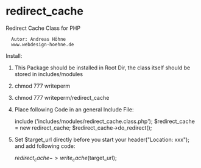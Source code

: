 redirect_cache
==============

Redirect Cache Class for PHP

      Autor: Andreas Höhne
      www.webdesign-hoehne.de


Install:

1)    This Package should be installed in Root Dir, the class itself should be stored in includes/modules

2)    chmod 777 writeperm

3)    chmod 777 writeperm/redirect_cache

4)    Place following Code in an general Include File:
      
      include ('includes/modules/redirect_cache.class.php');
      $redirect_cache = new redirect_cache;
      $redirect_cache->do_redirect();
  
5)    Set $target_url directly before you start your header("Location: xxx"); and add following code:
      
      $redirect_cache->write_cache($target_url);
  
